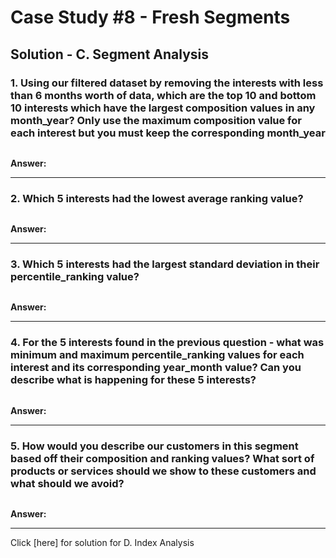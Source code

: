 # Case Study #8 - Fresh Segments

## Solution - C. Segment Analysis

### 1. Using our filtered dataset by removing the interests with less than 6 months worth of data, which are the top 10 and bottom 10 interests which have the largest composition values in any month_year? Only use the maximum composition value for each interest but you must keep the corresponding month_year


````sql

````


**Answer:**

***


### 2. Which 5 interests had the lowest average ranking value?


````sql

````


**Answer:**

***


### 3. Which 5 interests had the largest standard deviation in their percentile_ranking value?


````sql

````


**Answer:**

***


### 4. For the 5 interests found in the previous question - what was minimum and maximum percentile_ranking values for each interest and its corresponding year_month value? Can you describe what is happening for these 5 interests?



````sql

````


**Answer:**

***

### 5. How would you describe our customers in this segment based off their composition and ranking values? What sort of products or services should we show to these customers and what should we avoid?


````sql


````


**Answer:**

***




Click [here] for solution for D. Index Analysis

